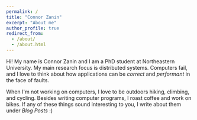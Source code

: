 ```yaml
---
permalink: /
title: "Connor Zanin"
excerpt: "About me"
author_profile: true
redirect_from: 
  - /about/
  - /about.html
---
```


Hi! My name is Connor Zanin and I am a PhD student at Northeastern University.
My main research focus is distributed systems.
Computers fail, and I love to think about how applications can be _correct_ and _performant_ in the face of faults.

When I'm not working on computers, I love to be outdoors hiking, climbing, and cycling.
Besides writing computer programs, I roast coffee and work on bikes.
If any of these things sound interesting to you, I write about them under _Blog Posts_ :)
